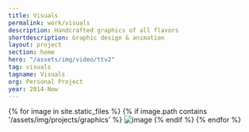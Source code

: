 ```yaml
---
title: Visuals
permalink: work/visuals
description: Handcrafted graphics of all flavors
shortdescription: Graphic design & animation
layout: project
section: home
hero: "/assets/img/video/ttv2"
tag: visuals
tagname: Visuals
org: Personal Project
year: 2014-Now
---
```





<div id="macy-container">
{% for image in site.static_files %}
{% if image.path contains '/assets/img/projects/graphics' %}
<img class="masonry-item" src="{{ site.baseurl }}{{ image.path }}" alt="image" />
{% endif %}
{% endfor %}
</div>



